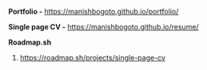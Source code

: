 **Portfolio -** https://manishbogoto.github.io/portfolio/

**Single page CV -** https://manishbogoto.github.io/resume/

**Roadmap.sh**

1. https://roadmap.sh/projects/single-page-cv


